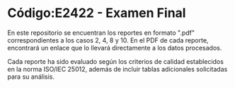# Código:E2422 - Examen Final
En este repositorio se encuentran los reportes en formato ".pdf" correspondientes a los casos 2, 4, 8 y 10. En el PDF de cada reporte, encontrará un enlace que lo llevará directamente a los datos procesados.

Cada reporte ha sido evaluado según los criterios de calidad establecidos en la norma ISO/IEC 25012, además de incluir tablas adicionales solicitadas para su análisis.
